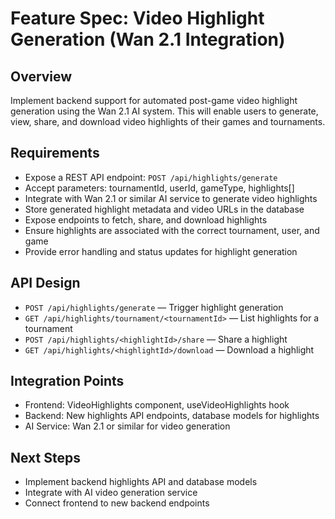 # Feature Spec: Video Highlight Generation (Wan 2.1 Integration)

## Overview

Implement backend support for automated post-game video highlight generation using the Wan 2.1 AI system. This will enable users to generate, view, share, and download video highlights of their games and tournaments.

## Requirements

- Expose a REST API endpoint: `POST /api/highlights/generate`
- Accept parameters: tournamentId, userId, gameType, highlights[]
- Integrate with Wan 2.1 or similar AI service to generate video highlights
- Store generated highlight metadata and video URLs in the database
- Expose endpoints to fetch, share, and download highlights
- Ensure highlights are associated with the correct tournament, user, and game
- Provide error handling and status updates for highlight generation

## API Design

- `POST /api/highlights/generate` — Trigger highlight generation
- `GET /api/highlights/tournament/<tournamentId>` — List highlights for a tournament
- `POST /api/highlights/<highlightId>/share` — Share a highlight
- `GET /api/highlights/<highlightId>/download` — Download a highlight

## Integration Points

- Frontend: VideoHighlights component, useVideoHighlights hook
- Backend: New highlights API endpoints, database models for highlights
- AI Service: Wan 2.1 or similar for video generation

## Next Steps

- Implement backend highlights API and database models
- Integrate with AI video generation service
- Connect frontend to new backend endpoints
